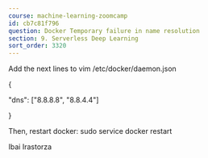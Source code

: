 ```yaml
---
course: machine-learning-zoomcamp
id: cb7c81f796
question: Docker Temporary failure in name resolution
section: 9. Serverless Deep Learning
sort_order: 3320
---
```


Add the next lines to vim /etc/docker/daemon.json

{

"dns": ["8.8.8.8", "8.8.4.4"]

}

Then, restart docker:  sudo service docker restart

Ibai Irastorza

